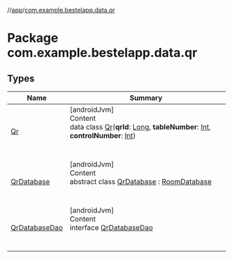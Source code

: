 //[app](../index.md)/[com.example.bestelapp.data.qr](index.md)



# Package com.example.bestelapp.data.qr  


## Types  
  
|  Name|  Summary| 
|---|---|
| <a name="com.example.bestelapp.data.qr/Qr///PointingToDeclaration/"></a>[Qr](-qr/index.md)| <a name="com.example.bestelapp.data.qr/Qr///PointingToDeclaration/"></a>[androidJvm]  <br>Content  <br>data class [Qr](-qr/index.md)(**qrId**: [Long](https://kotlinlang.org/api/latest/jvm/stdlib/kotlin/-long/index.html), **tableNumber**: [Int](https://kotlinlang.org/api/latest/jvm/stdlib/kotlin/-int/index.html), **controlNumber**: [Int](https://kotlinlang.org/api/latest/jvm/stdlib/kotlin/-int/index.html))  <br><br><br>
| <a name="com.example.bestelapp.data.qr/QrDatabase///PointingToDeclaration/"></a>[QrDatabase](-qr-database/index.md)| <a name="com.example.bestelapp.data.qr/QrDatabase///PointingToDeclaration/"></a>[androidJvm]  <br>Content  <br>abstract class [QrDatabase](-qr-database/index.md) : [RoomDatabase](https://developer.android.com/reference/kotlin/androidx/room/RoomDatabase.html)  <br><br><br>
| <a name="com.example.bestelapp.data.qr/QrDatabaseDao///PointingToDeclaration/"></a>[QrDatabaseDao](-qr-database-dao/index.md)| <a name="com.example.bestelapp.data.qr/QrDatabaseDao///PointingToDeclaration/"></a>[androidJvm]  <br>Content  <br>interface [QrDatabaseDao](-qr-database-dao/index.md)  <br><br><br>

